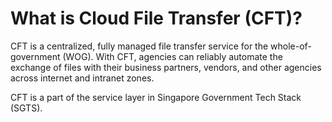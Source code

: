 # What is Cloud File Transfer (CFT)?

CFT is a centralized, fully managed file transfer service for the whole-of-government (WOG). 
With CFT, agencies can reliably automate the exchange of files with their business partners, vendors, and other agencies across internet and intranet zones.

CFT is a part of the service layer in Singapore Government Tech Stack (SGTS). 



<Note about closed beta>